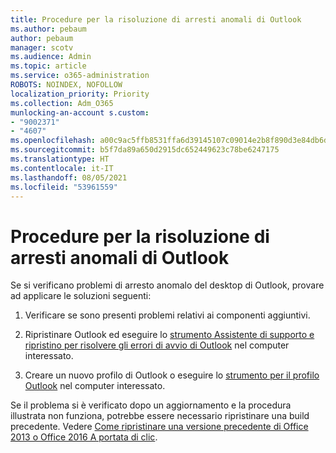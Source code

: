 ```yaml
---
title: Procedure per la risoluzione di arresti anomali di Outlook
ms.author: pebaum
author: pebaum
manager: scotv
ms.audience: Admin
ms.topic: article
ms.service: o365-administration
ROBOTS: NOINDEX, NOFOLLOW
localization_priority: Priority
ms.collection: Adm_O365
munlocking-an-account s.custom:
- "9002371"
- "4607"
ms.openlocfilehash: a00c9ac5ffb8531ffa6d39145107c09014e2b8f890d3e84db6d60fe74f7d5464
ms.sourcegitcommit: b5f7da89a650d2915dc652449623c78be6247175
ms.translationtype: HT
ms.contentlocale: it-IT
ms.lasthandoff: 08/05/2021
ms.locfileid: "53961559"
---
```

# <a name="outlook-crash-troubleshooting-steps"></a>Procedure per la risoluzione di arresti anomali di Outlook

Se si verificano problemi di arresto anomalo del desktop di Outlook, provare ad applicare le soluzioni seguenti:

1. Verificare se sono presenti problemi relativi ai componenti aggiuntivi.

2. Ripristinare Outlook ed eseguire lo [strumento Assistente di supporto e ripristino per risolvere gli errori di avvio di Outlook](https://aka.ms/SaRA-OutlookWontStart) nel computer interessato.

3. Creare un nuovo profilo di Outlook o eseguire lo [strumento per il profilo Outlook](https://aka.ms/SaRA-OutlookSetupProfile) nel computer interessato.

Se il problema si è verificato dopo un aggiornamento e la procedura illustrata non funziona, potrebbe essere necessario ripristinare una build precedente. Vedere [Come ripristinare una versione precedente di Office 2013 o Office 2016 A portata di clic](https://support.microsoft.com/help/2770432).
